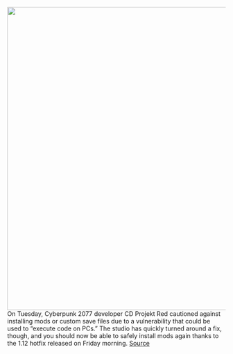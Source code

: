 <img src='https://cdn.vox-cdn.com/thumbor/wTWPkkSUpioXQkETWDezfXdddvM=/0x0:1920x1080/1200x800/filters:focal(807x387:1113x693)/cdn.vox-cdn.com/uploads/chorus_image/image/68775696/Cyberpunk2077_Always_bring_a_gun_to_a_knife_fight_RGB_en.0.jpg' width='700px' /><br/>
On Tuesday, Cyberpunk 2077 developer CD Projekt Red cautioned against installing mods or custom save files due to a vulnerability that could be used to “execute code on PCs.” The studio has quickly turned around a fix, though, and you should now be able to safely install mods again thanks to the 1.12 hotfix released on Friday morning.
<a href='https://www.theverge.com/2021/2/5/22268382/cyberpunk-2077-1-12-new-hotfix-patch-mods-vulnerability-security'> Source <a/>